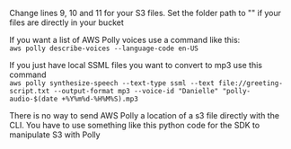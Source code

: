 Change lines 9, 10 and 11 for your S3 files. Set the folder path to "" if your files are directly in your bucket   

If you want a list of AWS Polly voices use a command like this:  
```aws polly describe-voices --language-code en-US```  

If you just have local SSML files you want to convert to mp3 use this command  
```aws polly synthesize-speech --text-type ssml --text file://greeting-script.txt --output-format mp3 --voice-id "Danielle" "polly-audio-$(date +%Y%m%d-%H%M%S).mp3```  

There is no way to send AWS Polly a location of a s3 file directly with the CLI. You have to use something like this python code for the SDK to manipulate S3 with Polly  
